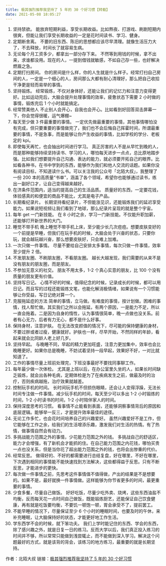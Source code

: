```yaml
---
title: 极其强烈推荐我坚持了 5 年的 30 个好习惯【转载】
date: 2021-05-08 18:05:27
---
```


1. 坚持禁欲。
   能放弃短期利益，享受长期收益。比如熬夜、打游戏、刷剧短期内很爽，但能让我们享受长期收益的一定是花时间读书、学习、健身。
2. 定期断舍离。
   不要的旧东西、陈旧的思想都应该尽早清理。就像生活压力大了，不去释放，时间长了就容易生病。
3. 无论每个月工资多少，都拿出一部分存下来。
   不然等到用钱的时候，拿不出来，求谁都没用。现在的人，一提到借钱就敏感，不如自己存一些，也好解决燃眉之急。
4. 定期打扫房间。
   你的房间是什么样，你的人生就是什么样子。经常打扫自己房间的人，一定是一个细心的人，房间那么大都有耐心清理好，那么把自己收拾干净更是轻而易举的事情。
5. 坚持锻炼。
   经常锻炼，不仅对身体好，还能让我们的记忆力和注意力变得更好。比如运动完后，大脑会提升处理事情的效率，疲惫状态下需要 2 小时做的事情，锻炼完后 1 个小时就能搞定。
6. 经常赞美他人
   不止别人会开心，自我也会开心。比如看到好回答双击屏幕一下，你会觉得很暖，运气爆棚~
7. 每天至少做 3 件最重要的事情。
   一定优先做最重要的事情，其他事情哪怕没有完成，但只要重要的事情做完了，我们也不会后悔自己挥霍时间，所谓最重要的事情，不是急事，而是能够让你产生收益的事情，比如学校的学分、老板定的 kpi。
8. 即使每天再忙，也会抽出时间进行学习。
   真正厉害的人不是从早忙到晚的人，而是那种能够持续坚持读书、学习的人，哪怕每天进步一点点，总比原地踏步强。比如我们想要提升自己沟通、表达的能力，就必须要开拓自己的眼界。比如看各种书，在书中学到的东西，能够作为我们和他人交流的话题。如果你没有阅读目标，不知道读什么书。可以关注我的公众号「北陌大叔」，我整理了一份 200 本的高质量“书单”，涵盖了各个领域，希望你也能够通过读书，练出一副好口才，让自己变得越来越好。
9. 在济条件范围内，适当的提高自己的生活品质。
   质量好的东西，一定要花钱，体验感真的和便宜的商品不能比，尤其是电子产品。
10. 长期看纪录片。
    长期坚持看纪录片，不但能涨见识，还能锻炼我们的延迟享受能力。如果说短视频让我们看到了地球，那么纪录片呈现的就是整个宇宙。
11. 每年 get 一门新技能。
    在 8 小时之余，学习一门新技能。不仅能升职加薪，还能够打开新世界的大门。
12. 睡觉不带手机
    晚上睡觉不带手机上床，至少能少长几次痘痘。想要皮肤变好的一个前提是早睡，但我们在玩手机的时候，大脑会处于兴奋的状态，只要你玩，就会越玩越兴奋，那么想要皮肤好，只会难上加难。
13. 一次只做一件事情。
    尽量不要给自己安排太多事情，每次只做一件事情，效率至少提升 2 倍。
14. 不发朋友圈、不刷朋友圈，不看朋友圈。
    越长大越发现，我们需要的从来不是没有朋友的朋友圈，而是朋友。
15. 不参加无意义的社交。
    朋友不用太多，1-2 个真心实意的朋友，比 100 个没有质量的朋友更有价值。
16. 坚持写日记。
    心情不好的时候，值得纪念的时候，记录成长的时候，都可以用日记。而且写的过程还能锻炼文笔，也能化解消极情绪，如果说有一个习惯能够让你受益，写日记绝对算一个。
17. 克服拖延症的方法
    简单的事情，立马做。有难度的事情，按计划做。困难的事情，找人帮忙做。其实我们之所以会拖延，有两个原因，一是能力不足，所以一直会拖着。二是因为自身的惰性，认为事情很简单，晚一点做也没关系。前者有心无力，后者有力无心，都不是什么好事。
18. 保持身材，注意护肤。
    在无法改变颜值的情况下，尽可能的保持健康的身材，不要过胖或者过瘦，健康就好。护肤也一样，尽早开始，不然同样的年龄，看起来就会比同龄人老上好几岁。
19. 坚持早起。
    与晚睡不同，早起的精力更加旺盛，注意力更加集中，效率也会比晚睡更好。如果你总是晚睡，不妨试着坚持一段早起，效果好不好，一对比就知道了。
20. 工作的事情尽量上班前处理完，下班没事最好不要找同事聊工作。
21. 每年最少做一次体检。
    尤其是上班以后，在办公室里久坐的人，如果长时间缺乏锻炼，就会出各种毛病，定期体检是为了在疾病发生之前，做最及时的治疗，否则疾病越拖，治疗效果就越差。
22. 控制玩手机的时间。
    长时间玩手机不但损伤眼睛，还会让人变得浮躁，无法长时间专注做一件事情。减少玩手机的时间，每天至少可以多出 1-2 小时锻炼的时间，1-2 小时读书的时间，1-2 小时陪伴家人的时间。
23. 保持深度思考的习惯。
    看事情不止能看到表面，还能够洞察事情背后的原因和底层逻辑。能够举一反三，才是提升效率最佳的途径。
24. 无论工作多忙，也会花时间培养自己的兴趣爱好。
    虽然兴趣爱好不是工作，但它能够在工作之余，给我们的生活增添乐趣，激发我们对生活的热情。有了热情，做事情自然会有动力。
25. 多挑战能力范围之外的事情，少花能力范围之外的钱。
    多挑战自己的舒适区，能力才会增强，有了新机会才能抓的住。在自己能力范围之内花钱，哪怕买贵一点也没关系，但是当你花了超出能力范围之外的钱，也将会出惨重的代价。
26. 经常反思。
    做得好的、不好的都需要进行总结复盘，好在哪里，不好在哪里，下次遇到相同的事情能不能快速找到方法解决，这些都得益于反思。只有不断反思，才能进步的更快。
27. 每次做一件事情之前，先思考这件事情值不值得做，产出的结果是不是想要的。如果不是，最好就换一件事情做。这样能够为你节省更多的时间，最更重要的事情。
28. 少食多餐，尽量自己做饭。
    好好吃饭，尽量少吃外卖、烧烤，这些东西油盐不均衡，反而每天花一点时间自己做饭，既能锻炼厨艺，还能保证自己饮食健康，再有就是吃饭要均衡，不要饥一顿饱一顿，胃会承受不了，提前罢工。
29. 不能早睡的情况下，尽量保证至少 6 个小时的睡眠时间，也要及时的午休，来补充睡眠，让大脑保持好的状态，才能更好地工作生活。
30. 学东西学不会的时候，就下笨功夫。
    我们上学时能记住的东西、学会的东西，除了感兴趣之外，就是日复一日的练习。反而大学以后，我们真正投入练习的时间并不够，所以常常只能做到浅尝辄止，而不能做到深入学习。解决这个问题最好的方式，就是该背的背会，该练习的地方练习，最重要的就是长期坚持。

作者：北陌大叔
链接：[极其强烈推荐我坚持了 5 年的 30 个好习惯](https://zhuanlan.zhihu.com/p/363049871)
